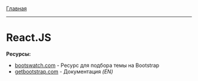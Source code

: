 [Главная](../README.md)

***

# React.JS

**Ресурсы:**

* [bootswatch.com](https://bootswatch.com/) - Ресурс для подбора темы на Bootstrap
* [getbootstrap.com](https://getbootstrap.com/) - Документация *(EN)*